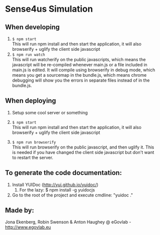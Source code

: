 # Sense4us Simulation

## When developing
1. ```$ npm start```  
   This will run npm install and then start the application, it will also browserify + uglify the client side javascript
2. ```$ npm run watch```  
   This will run watcherify on the public javascripts, which means the javascript will be re-compiled whenever main.js or a file included in main.js is edited. It will compile using browserify in debug mode, which means you get a sourcemap in the bundle.js, which means chrome debugging will show you the errors in separate files instead of in the bundle.js.

## When deploying
1. Setup some cool server or something
2. ```$ npm start```  
   This will run npm install and then start the application, it will also browserify + uglify the client side javascript

3. ```$ npm run browserify```  
   This will run browserify on the public javascript, and then uglify it. This is needed if you have changed the client side javascript but don't want to restart the server.

## To generate the code documentation:
1. Install YUIDoc (http://yui.github.io/yuidoc/)
	1. For the lazy: $ npm install -g yuidocjs
2. Go to the root of the project and execute cmdline: "yuidoc ."

## Made by:
Jona Ekenberg, Robin Swenson & Anton Haughey
@ eGovlab - http://www.egovlab.eu